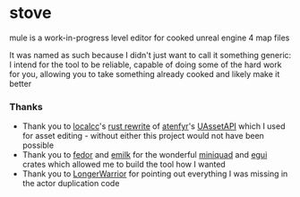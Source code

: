 # stove
mule is a work-in-progress level editor for cooked unreal engine 4 map files

It was named as such because I didn't just want to call it something generic:
I intend for the tool to be reliable, capable of doing some of the hard work for you, allowing you to take something already cooked and likely make it better

### Thanks
- Thank you to [localcc](https://github.com/localcc)'s [rust rewrite](https://github.com/AstroTechies/unrealmodding/tree/main/unreal_asset) of [atenfyr](https://github.com/atenfyr)'s [UAssetAPI](https://github.com/atenfyr/UAssetAPI) which I used for asset editing - without either this project would not have been possible
- Thank you to [fedor](https://github.com/not-fl3) and [emilk](https://github.com/emilk) for the wonderful [miniquad](https://crates.io/crates/miniquad) and [egui](https://crates.io/crates/egui) crates which allowed me to build the tool how I wanted
- Thank you to [LongerWarrior](https://github.com/LongerWarrior) for pointing out everything I was missing in the actor duplication code
